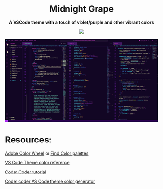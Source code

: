 <h1 align="center">Midnight Grape</h1>

<p align="center"><strong>A VSCode theme with a touch of violet/purple and other vibrant colors</strong></p>

<p align="center">
<a><img src="https://img.shields.io/visual-studio-marketplace/azure-devops/installs/total/jenniezp.midnight-grape-theme?style=flat-square&label=Installs&labelColor=FF0080&color=3b3b3b&link=https%3A%2F%2Fmarketplace.visualstudio.com%2Fitems%3FitemName%3Djenniezp.midnight-grape-theme
"></a>
</p>

![alt](https://github.com/jzhupan/vscode-theme/blob/main/themes/assets/midnight-grape.png?raw=true)

# Resources:

[Adobe Color Wheel](https://color.adobe.com/create/color-wheel) or [Find Color palettes](https://coolors.co/eeebd0-ebb3a9-e87ea1-e86252-ee2677)

[VS Code Theme color reference](https://code.visualstudio.com/api/references/theme-color)

[Coder Coder tutorial](https://youtu.be/pGzssFNtWXw?si=nCR7vmBHSoHv4QnL)

[Coder coder VS Code theme color generator](https://coder-coder.com/vs-code-theme-color-generator/)
